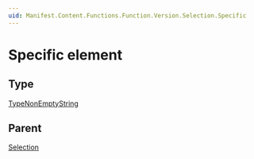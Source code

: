 ```yaml
---
uid: Manifest.Content.Functions.Function.Version.Selection.Specific
---
```


# Specific element

## Type

[TypeNonEmptyString](xref:Manifest-TypeNonEmptyString)

## Parent

[Selection](xref:Manifest.Content.Functions.Function.Version.Selection)
